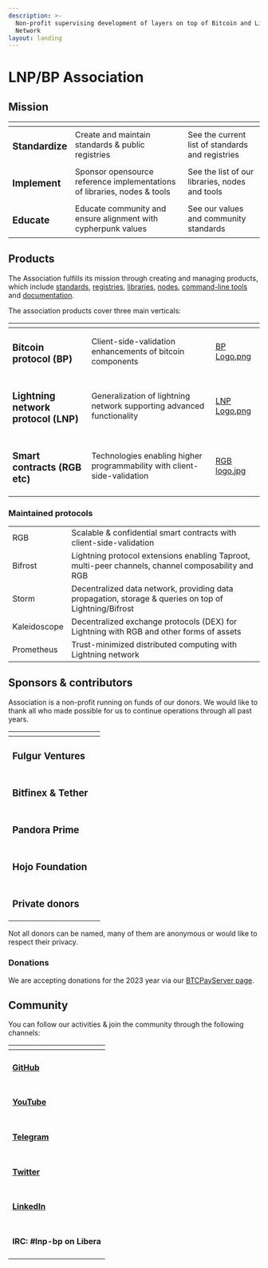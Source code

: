 ```yaml
---
description: >-
  Non-profit supervising development of layers on top of Bitcoin and Lightning
  Network
layout: landing
---
```


# LNP/BP Association

## Mission

<table data-view="cards"><thead><tr><th></th><th></th><th></th></tr></thead><tbody><tr><td><h3>Standardize</h3></td><td>Create and maintain standards &#x26; public registries</td><td>See the current list of standards and registries</td></tr><tr><td><h3>Implement</h3></td><td>Sponsor opensource reference implementations of libraries, nodes &#x26; tools</td><td>See the list of our libraries, nodes and tools</td></tr><tr><td><h3>Educate</h3></td><td>Educate community and ensure alignment with cypherpunk values</td><td>See our values and community standards</td></tr></tbody></table>

## Products

The Association fulfills its mission through creating and managing products, which include [standards](products.md#standards), [registries](products.md#registries), [libraries](products.md#libraries), [nodes](products.md#nodes), [command-line tools](products.md#toolchains) and [documentation](products.md#documentation).

The association products cover three main verticals:

<table data-view="cards"><thead><tr><th></th><th></th><th data-hidden data-card-cover data-type="files"></th></tr></thead><tbody><tr><td><h3>Bitcoin protocol (BP)</h3></td><td>Client-side-validation enhancements of bitcoin components</td><td><a href=".gitbook/assets/BP Logo.png">BP Logo.png</a></td></tr><tr><td><h3>Lightning network protocol (LNP)</h3></td><td>Generalization of lightning network supporting advanced functionality</td><td><a href=".gitbook/assets/LNP Logo.png">LNP Logo.png</a></td></tr><tr><td><h3>Smart contracts (RGB etc)</h3></td><td>Technologies enabling higher programmability with client-side-validation</td><td><a href=".gitbook/assets/RGB logo.jpg">RGB logo.jpg</a></td></tr></tbody></table>

### Maintained protocols

|              |                                                                                                       |
| ------------ | ----------------------------------------------------------------------------------------------------- |
| RGB          | Scalable & confidential smart contracts with client-side-validation                                   |
| Bifrost      | Lightning protocol extensions enabling Taproot, multi-peer channels, channel composability and RGB    |
| Storm        | Decentralized data network, providing data propagation, storage & queries on top of Lightning/Bifrost |
| Kaleidoscope | Decentralized exchange protocols (DEX) for Lightning with RGB and other forms of assets               |
| Prometheus   | Trust-minimized distributed computing with Lightning network                                          |

## Sponsors & contributors

Association is a non-profit running on funds of our donors. We would like to thank all who made possible for us to continue operations through all past years.

<table data-view="cards"><thead><tr><th></th><th></th></tr></thead><tbody><tr><td><h3>Fulgur Ventures</h3></td><td></td></tr><tr><td><h3>Bitfinex &#x26; Tether</h3></td><td></td></tr><tr><td><h3>Pandora Prime</h3></td><td></td></tr><tr><td><h3>Hojo Foundation</h3></td><td></td></tr><tr><td><h3>Private donors</h3></td><td></td></tr></tbody></table>

Not all donors can be named, many of them are anonymous or would like to respect their privacy.

### Donations

We are accepting donations for the 2023 year via our [BTCPayServer page](https://btcpay.lnp-bp.org/btcpay/apps/XoNQvS2C2ePC2nWuRm3qajUWGkV/crowdfund).

## Community

You can follow our activities & join the community through the following channels:

<table data-view="cards"><thead><tr><th></th></tr></thead><tbody><tr><td><h4><a href="https://github.com/LNP-BP">GitHub</a></h4></td></tr><tr><td><h4><a href="https://www.youtube.com/@LNPBP">YouTube</a></h4></td></tr><tr><td><h4><a href="https://t.me/lnp_bp">Telegram</a></h4></td></tr><tr><td><h4><a href="https://twitter.com/lnp_bp">Twitter</a></h4></td></tr><tr><td><h4><a href="https://www.linkedin.com/company/lnp-bp/">LinkedIn</a></h4></td></tr><tr><td><h4>IRC: #lnp-bp on Libera</h4></td></tr></tbody></table>
